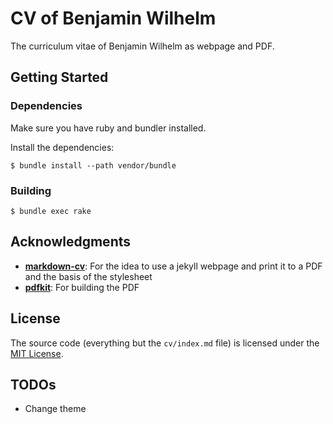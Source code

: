 # CV of Benjamin Wilhelm

The curriculum vitae of Benjamin Wilhelm as webpage and PDF.

## Getting Started

### Dependencies

Make sure you have ruby and bundler installed.

Install the dependencies:

```
$ bundle install --path vendor/bundle
```

### Building

```
$ bundle exec rake
```

## Acknowledgments

- __[markdown-cv](https://github.com/elipapa/markdown-cv)__: For the idea to use a jekyll webpage and print it to a PDF and the basis of the stylesheet
- __[pdfkit](https://github.com/pdfkit/pdfkit)__: For building the PDF

## License

The source code (everything but the `cv/index.md` file) is licensed under the [MIT License](http://opensource.org/licenses/mit-license.php).

## TODOs

* Change theme
